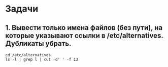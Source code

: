 # Задачи
## 1. Вывести только имена файлов (без пути), на которые указывают ссылки в /etc/alternatives. Дубликаты убрать.
  
    cd /etc/alternatives
    ls -l | grep l | cut -d' ' -f 13
